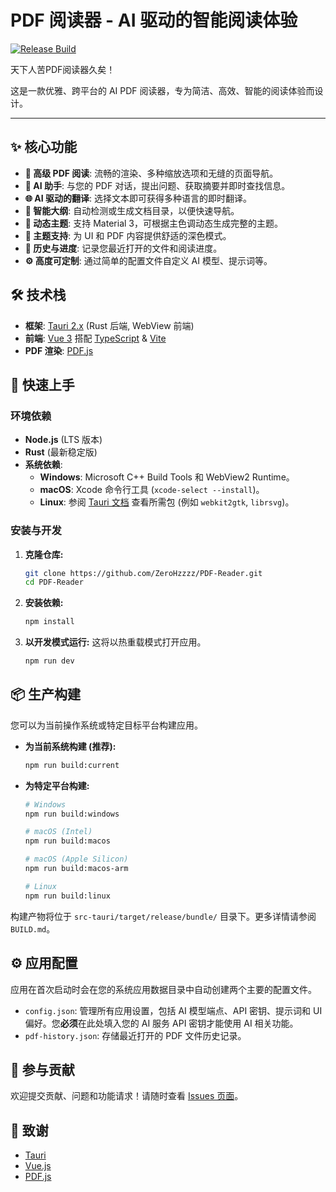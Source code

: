 # PDF 阅读器 - AI 驱动的智能阅读体验

[![Release Build](https://github.com/ZeroHzzzz/PDF-Reader/actions/workflows/release.yml/badge.svg)](https://github.com/ZeroHzzzz/PDF-Reader/actions/workflows/release.yml)
<!-- [![License: MIT](https://img.shields.io/badge/License-MIT-yellow.svg)](https://opensource.org/licenses/MIT) -->

天下人苦PDF阅读器久矣！

这是一款优雅、跨平台的 AI PDF 阅读器，专为简洁、高效、智能的阅读体验而设计。

---

<!-- **重要提示**: 请在此处添加一张应用截图！ -->
<!-- ![应用截图](link-to-your-screenshot.png) -->

## ✨ 核心功能

- **📖 高级 PDF 阅读**: 流畅的渲染、多种缩放选项和无缝的页面导航。
- **🤖 AI 助手**: 与您的 PDF 对话，提出问题、获取摘要并即时查找信息。
- **🌐 AI 驱动的翻译**: 选择文本即可获得多种语言的即时翻译。
- **🧭 智能大纲**: 自动检测或生成文档目录，以便快速导航。
- **🎨 动态主题**: 支持 Material 3，可根据主色调动态生成完整的主题。
- **🌙 主题支持**: 为 UI 和 PDF 内容提供舒适的深色模式。
- **📂 历史与进度**: 记录您最近打开的文件和阅读进度。
- **⚙️ 高度可定制**: 通过简单的配置文件自定义 AI 模型、提示词等。

## 🛠️ 技术栈

- **框架**: [Tauri 2.x](https://tauri.app/) (Rust 后端, WebView 前端)
- **前端**: [Vue 3](https://vuejs.org/) 搭配 [TypeScript](https://www.typescriptlang.org/) & [Vite](https://vitejs.dev/)
- **PDF 渲染**: [PDF.js](https://mozilla.github.io/pdf.js/)

## 🚀 快速上手

### 环境依赖

- **Node.js** (LTS 版本)
- **Rust** (最新稳定版)
- **系统依赖**:
  - **Windows**: Microsoft C++ Build Tools 和 WebView2 Runtime。
  - **macOS**: Xcode 命令行工具 (`xcode-select --install`)。
  - **Linux**: 参阅 [Tauri 文档](https://tauri.app/v1/guides/getting-started/prerequisites#setting-up-linux) 查看所需包 (例如 `webkit2gtk`, `librsvg`)。

### 安装与开发

1.  **克隆仓库:**
    ```bash
    git clone https://github.com/ZeroHzzzz/PDF-Reader.git
    cd PDF-Reader
    ```

2.  **安装依赖:**
    ```bash
    npm install
    ```

3.  **以开发模式运行:**
    这将以热重载模式打开应用。
    ```bash
    npm run dev
    ```

## 📦 生产构建

您可以为当前操作系统或特定目标平台构建应用。

- **为当前系统构建 (推荐):**
  ```bash
  npm run build:current
  ```

- **为特定平台构建:**
  ```bash
  # Windows
  npm run build:windows

  # macOS (Intel)
  npm run build:macos

  # macOS (Apple Silicon)
  npm run build:macos-arm

  # Linux
  npm run build:linux
  ```

构建产物将位于 `src-tauri/target/release/bundle/` 目录下。更多详情请参阅 `BUILD.md`。

## ⚙️ 应用配置

应用在首次启动时会在您的系统应用数据目录中自动创建两个主要的配置文件。

- `config.json`: 管理所有应用设置，包括 AI 模型端点、API 密钥、提示词和 UI 偏好。您**必须**在此处填入您的 AI 服务 API 密钥才能使用 AI 相关功能。
- `pdf-history.json`: 存储最近打开的 PDF 文件历史记录。

## 🤝 参与贡献

欢迎提交贡献、问题和功能请求！请随时查看 [Issues 页面](https://github.com/ZeroHzzzz/PDF-Reader/issues)。

## 🙏 致谢

- [Tauri](https://tauri.app/)
- [Vue.js](https://vuejs.org/)
- [PDF.js](https://mozilla.github.io/pdf.js/)
<!-- 
## 📄 开源许可

该项目基于 MIT 许可证开源。详情请参阅 [LICENSE](LICENSE) 文件。 -->
